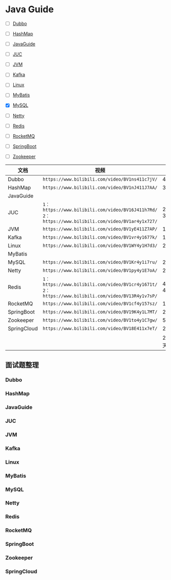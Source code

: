 # Java Guide


- [ ] [Dubbo](JavaGuide/Dubbo.md)
- [ ] [HashMap](JavaGuide/HashMap.md)
- [ ] [JavaGuide](JavaGuide/JavaGuide.md)
- [ ] [JUC](JavaGuide/JUC.md)
- [ ] [JVM](JavaGuide/JVM.md)
- [ ] [Kafka](JavaGuide/Kafka.md)
- [ ] [Linux](JavaGuide/Linux.md)
- [ ] [MyBatis](JavaGuide/MyBatis.md)
- [x] [MySQL](JavaGuide/MySQL.md)
- [ ] [Netty](JavaGuide/Netty.md)
- [ ] [Redis](JavaGuide/Redis.md)
- [ ] [RocketMQ](JavaGuide/RocketMQ.md)
- [ ] [SpringBoot](JavaGuide/SpringBoot.md)
- [ ] [Zookeeper](JavaGuide/Zookeeper.md)


| 文档     | 视频     | 时长     |
| -------- | -------- | -------- |
| Dubbo | `https://www.bilibili.com/video/BV1ns411c7jV/` | 4h17' |
| HashMap | `https://www.bilibili.com/video/BV1nJ411J7AA/` | 3h54' |
| JavaGuide |  |  |
| JUC | `1：https://www.bilibili.com/video/BV16J411h7Rd/` <br/> `2：https://www.bilibili.com/video/BV1ar4y1x727/` | 24h18' <br/> 32h36' |
| JVM | `https://www.bilibili.com/video/BV1yE411Z7AP/` | 17h35' |
| Kafka | `https://www.bilibili.com/video/BV1vr4y1677k/` | 12h57' |
| Linux | `https://www.bilibili.com/video/BV1WY4y1H7d3/` | 20h33' |
| MyBatis |  |  |
| MySQL | `https://www.bilibili.com/video/BV1Kr4y1i7ru/` | 29h52' |
| Netty | `https://www.bilibili.com/video/BV1py4y1E7oA/` | 23h47' |
| Redis | `1：https://www.bilibili.com/video/BV1cr4y1671t/` <br/> `2：https://www.bilibili.com/video/BV13R4y1v7sP/` | 42h46' <br/> 42h06' |
| RocketMQ | `https://www.bilibili.com/video/BV1cf4y157sz/` | 19h20' |
| SpringBoot | `https://www.bilibili.com/video/BV19K4y1L7MT/` | 26h12' |
| Zookeeper | `https://www.bilibili.com/video/BV1to4y1C7gw/` | 5h52' |
| SpringCloud | `https://www.bilibili.com/video/BV18E411x7eT/` | 25h36' |
|  |  | 249h479'（一天8h，32天） |


## 面试题整理
### Dubbo
### HashMap
### JavaGuide
### JUC
### JVM
### Kafka
### Linux
### MyBatis
### MySQL
### Netty
### Redis
### RocketMQ
### SpringBoot
### Zookeeper
### SpringCloud







